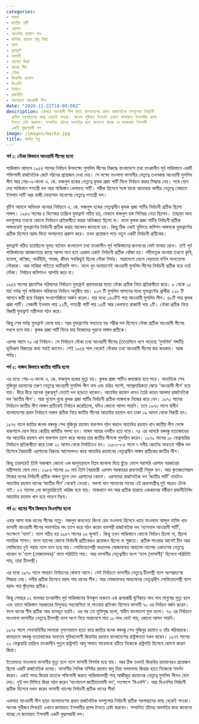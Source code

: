 ```yaml
---
categories:
- লাঙ্গল
- জাতীয় পার্টি
- এরশাদ
- আতাউর রহমান খান
- মশিউর রহমান যাদু মিয়া
- ন্যাপ
- যুক্তফ্রন্ট
- ভাসানী
- খালেদা জিয়া
- ধানের শীষ
- নৌকা
- জিয়াউর রহমান
- বিএনপি
- নির্বাচন
- রাজনীতি
- বাংলাদেশ আওয়ামী লীগ
date: "2020-11-22T18:00:00Z"
description: একমাত্র আওয়ামী লীগ ছাড়া বাংলাদেশের প্রধান রাজনৈতিক দলগুলোর নির্বাচনী
  প্রতীক পরগাছাদের কাছ থেকেই পাওয়া। অনেক সূধীজন নিশ্চয়ই এখানে জামায়াত ইসলামীর প্রসঙ্গ
  টানতে চেষ্টা করবেন। সম্মানিত তাঁদের অবগতির জন্য জানানো যাচ্ছে যে জামায়াত ইসলামী
  একটি যুদ্ধাপরাধী দল
image: /images/marka.jpg
title: মার্কার গল্প
---
```

**পর্ব ১: নৌকা কিভাবে আওয়ামী লীগের হলো**

পাকিস্তান আমলে ১৯৫৪ সালের নির্বাচন উপলক্ষ্যে মুসলিম লীগের বিরুদ্ধে বাংলাদেশে তথা তৎকালীন পূর্ব পাকিস্তানে একটি শক্তিশালী রাজনৈতিক জোট গঠনের প্রয়োজন দেখা দেয়। সে লক্ষ্যে মওলানা ভাসানীর নেতৃত্বে তখনকার আওয়ামী মুসলিম লীগ আর শের-এ-বাংলা এ. কে. ফজলুল হকের নেতৃত্বে কৃষক প্রজা পার্টি মিলে নির্বাচন করার সিদ্ধান্ত নেয়। সঙ্গে যোগ দেয় পাকিস্তান গণতন্ত্রী দল আর পাকিস্তান খেলাফত পার্টি। শরীক হিসেবে সঙ্গে থাকে আতাহার আলীর নেতৃত্বে নেজামে ইসলাম পার্টি আর হাজী মোহাম্মদ দানেশের নেতৃত্বে গণতন্ত্রী দল।

বৃটিশ আমলে অবিভক্ত বাংলার নির্বাচনে এ. কে. ফজলুল হকের নেতৃত্বাধীন কৃষক প্রজা পার্টির নির্বাচনী প্রতীক ছিলো লাঙ্গল। ১৯৫৩ সালের ৪ ডিসেম্বর তারিখে যুক্তফ্রন্ট গঠিত হয়, যেখানে ফজলুল হক সিনিয়র নেতা ছিলেন। তাছাড়া অন্য দলগুলোর তখনো কোনো নির্বাচনে প্রতিদ্বন্দ্বীতা করার অভিজ্ঞতা ছিলো না। ফলে কৃষক প্রজা পার্টির নির্বাচনী প্রতীক লাঙ্গলকেই যুক্তফ্রন্টের নির্বাচনী প্রতীক করার আবেদন জানানো হয়। কিন্তু ঠিক একই যুক্তিতে কমিশন লাঙ্গলকে যুক্তফ্রন্টের প্রতীক হিসেবে বরাদ্দ দিতে অপারগতা প্রকাশ করে। তখন প্রয়োজন পড়ে নতুন একটি নির্বাচনী প্রতীকের।

যুক্তফ্রন্ট গঠিত হয়েছিলো মূলত বর্তমান বাংলাদেশ তথা তৎকালীন পূর্ব পাকিস্তানের জনগনের ভোট মাথায় রেখে। তাই পূর্ব পাকিস্তানের আমজনতার কাছে আপন মনে হবে এরকম একটা নির্বাচনী প্রতীক খোঁজা হয়। নদীমাতৃক বাংলায় তখনো কৃষি, ব্যাবসা, বাণিজ্য, অর্থনীতি, সমাজ, জীবন সবকিছুই ছিলো নৌকা নির্ভর। সারাদেশে ভেসে বেড়াতো বর্ণিল পালতোলা নৌকারা। আর মাঝিরা গাইতো ভাটিয়ালি গান। ফলে খুব অনায়াসেই আওয়ামী মুসলিম লীগের নির্বাচনী প্রতীক হয়ে ওঠে নৌকা। নির্বাচন কমিশনও আপত্তি করে না।

১৯৫৪ সালের প্রাদেশিক পরিষদের নির্বাচনে যুক্তফ্রন্ট প্রথমবারের মতো নৌকা প্রতীক নিয়ে প্রতিদ্বন্দ্বীতা করে। ৮ থেকে ১২ মার্চ পর্যন্ত পূর্ব পাকিস্তান পরিষদের নির্বাচন অনুষ্ঠিত হয়। ২৩৭ টি মুসলিম আসনের মধ্যে যুক্তফ্রন্টের প্রার্থীরা ২২৮ টি আসনে জয়ী হয়ে নিরঙ্কুষ সংখ্যাগরিষ্ঠতা অর্জন করেন। যার মধ্যে ১৪৩টিই পায় আওয়ামী মুসলিম লীগ। ৪৮টি পায় কৃষক প্রজা পার্টি। নেজামী ইসলাম পায় ২২টি, গণতন্ত্রী পার্টি পায় ১৩টি আর খেলাফত রাব্বানী পায় ২টি। নৌকা প্রতীক নিয়ে বিজয়ী যুক্তফ্রন্ট মন্ত্রীসভা গঠন করে।

কিন্তু শেষ পর্যন্ত যুক্তফ্রন্ট ভেঙ্গে যায়। আর যুক্তফ্রন্টের সবচেয়ে বড় শরীক দল হিসেবে নৌকা প্রতীক আওয়ামী লীগের দখলে চলে যায়। কৃষক প্রজা পার্টি ফিরে যায় নিজেদের পুরনো লাঙ্গল প্রতীকে।

এরপর আসে ৭০ এর নির্বাচন। সে নির্বাচনে নৌকা তথা আওয়ামী লীগের (ততোদিনে খসে পড়েছে ’মুসলিম’ শব্দটি) ভূমিধ্বস বিজয়ের কথা সবাই জানেন। সেই ১৯৫৪ সাল থেকেই নৌকার তথা আওয়ামী লীগের জয় জয়কার। আজ পর্যন্ত।

**পর্ব ২: লাঙ্গল কিভাবে জাতীয় পার্টির হলো**

এর মধ্যে শের-এ-বাংলা এ. কে. ফজলুল হকের মৃত্যু হয়। কৃষক প্রজা পার্টিও কমজোর হয়ে পড়ে। অন্যদিকে শেখ মুজিবুর রহমানের তরুণ নেতৃত্বে আওয়ামী মুসলিম লীগ নাম এবং চরিত্র পাল্টে, সাম্প্রদায়িকতা ঝেড়ে ’আওয়ামী লীগ’ হয়ে যায়। ধীরে ধীরে অনেক গুরুত্বপূর্ণ নেতাই দল ছাড়তে থাকেন। আতাউর রহমান খানও তৈরি করেন আলাদা রাজনৈতিক দল ‘জাতীয় লীগ’। আর সুযোগ বুঝে কৃষক প্রজা পার্টির নির্বাচনী প্রতীক লাঙ্গলকে নিজের করে নেন। ১৯৭০ সালের নির্বাচনে জাতীয় লীগ লাঙ্গল প্রতীকেই নির্বাচন করেছিলো, যদিও কোনো আসন পায়নি। তবে ১৯৭৩ সালে স্বাধীন বাংলাদেশের প্রথম নির্বাচনে লাঙ্গল প্রতীক নিয়ে জাতীয় লীগের আতাউর রহমান খান ঢাকা ১৯ আসন থেকে বিজয়ী হন।

১৯৭৫ সালে জাতির জনক বঙ্গবন্ধু শেখ মুজিবুর রহমান বাকশাল গঠন করলে আতাউর রহমান খান জাতীয় লীগ ভেঙ্গে বাকশালে যোগ দিয়ে কেন্দ্রীয় কমিটির সদস্য হন। লাঙ্গল আবার দলহীন হয়ে পড়ে। ৭৫ এর আগষ্টে বঙ্গবন্ধু হত্যাকাণ্ডের পর আতাউর রহমান খান বাকশাল ত্যাগ করে আবার তার জাতীয় লীগকে পুনর্গঠন করেন। ১৯৭৯ সালের ১৮ ফেব্রুয়ারির নির্বাচনে প্রতিদ্বন্দ্বীতা করে ঢাকা ২১ আসন থেকে নির্বাচিতও হন। ১৯৮৩-৮৪ সালে ৭ দলীয় জোটের অন্যতম শরীক দল হিসেবে স্বৈরাচারী এরশাদের বিরুদ্ধে আন্দোলনও করে আতাউর রহমানের নেতৃত্বাধীন লাঙ্গল প্রতীকের জাতীয় লীগ।

কিন্তু তারপরেই তিনি অকস্মাৎ কোনো এক জাদুমন্ত্রবলে বিপ্লব জানালা দিয়ে ছুঁড়ে ফেলে সরাসরি এরশাদ সরকারের মন্ত্রীসভায় যোগ দেন। ১৯৮৪ সালের ৩০ মার্চ তিনি স্বৈরাচারী এরশাদ সরকারের প্রধানমন্ত্রী নিযুক্ত হন। আর কৃতজ্ঞতাস্বরূপ নিজের দলের নির্বাচনী প্রতীক লাঙ্গল তুলে দেন এরশাদের কোলে। এরশাদের রাজনৈতিক দল ‘জাতীয় পার্টি’ নামটাও আতাউর রহমান খানের ‘জাতীয় লীগ’ থেকেই নেওয়া। অবশ্য খান সাহেবের সাধের এই প্রধানমন্ত্রীত্ব দুই বছরও টেকে নাই। ৮৫ সালের ১লা জানুয়ারিতেই খারিজ হয়ে যায়। মাঝখানে দল আর প্রতীক হারায়ে এককালের বর্ষীয়ান রাজনীতিবিদ আতাউর রহমান খান হয়ে পড়েন নিঃস্ব। 

**পর্ব ৩: ধানের শীষ কিভাবে বিএনপির হলো**

এবার আসা যাক ধানের শীষের গল্পে। মজলুম জননেতা কিংবা রেড মওলানা হিসেবে খ্যাত মাওলানা আব্দুল হামিদ খান ভাসানী আওয়ামী লীগের সভাপতির পদ ত্যাগ করে গঠন করেন বামপন্থী রাজনৈতিক দল ‘ন্যাশনাল আওয়ামী পার্টি’, সংক্ষেপে ‘ন্যাপ’। ন্যাপ গঠিত হয় ১৯৫৭ সালের ২৫ জুলাই। কিন্তু তখন পাকিস্তানে কোনো নির্বাচন ছিলো না, ছিলো সামরিক শাসন। ফলে ন্যাপের কোনো নির্বাচনী প্রতীকেরও প্রয়োজন ছিলো না শুরুতে। প্রতীক পাওয়ার আগেই চীন আর সোভিয়েত দুই পন্থায় ন্যাপ ভাগ হয়ে যায়। সোভিয়েতপন্থী অধ্যাপক মোজাফফর আহমেদ ন্যাপের একাংশের নেতৃত্বে থাকেন যা ’ন্যাপ (মোজাফফর)’ নামে পরিচিতি পায়। আর ভাসানীর নেতৃত্বাধীন অংশ ‘ন্যাপ (ভাসানী)’ হিসেবে পরিচিতি পায়, তারা চীনপন্থী।

এর মধ্যে ১৯৭০ সালে সাধারণ নির্বাচনের ঘোষণা আসে। সেই নির্বাচনে ভাসানীর নেতৃত্বে চীনপন্থী ন্যাপ অংশগ্রহণের সিদ্ধান্ত নেয়। দলীয় প্রতীক হিসেবে বরাদ্দ পায় ধানের শীষ। আর মোজাফফর আহমেদের নেতৃত্বাধীন সোভিয়েতপন্থী ন্যাপ বরাদ্দ পায় কুঁড়েঘর প্রতীক।

কিন্তু সেবছর ১২ নভেম্বর তৎকালীন পূর্ব পাকিস্তানের উপকূল অঞ্চলে এক প্রলয়ঙ্করী ঘূর্ণিঝড়ে লাখ লাখ মানুষের মৃত্যু হলে এবং তাতে পাকিস্তান সরকারের বিন্দুমাত্র সহযোগিতা না পাওয়ায় প্রতিবাদ হিসেবে ভাসানী ৭০ এর নির্বাচন বর্জন করেন। ফলে ধানের শীষ প্রতীক আর ব্যাবহৃত হয়নি। এর পর তো মুক্তিযুদ্ধ হলো, স্বাধীন বাংলাদেশ মুক্ত হলো। ৭৩ এর নির্বাচনে মাওলানা ভাসানীর নেতৃত্বে চীনপন্থী ন্যাপ অংশ নিয়ে সারাদেশে মাত্র ১০ লাখ ভোট পায়, কোনো আসন পায়নি।

১৯৭৫ সালে সেনাবাহিনীর সদস্যরা নৃশংসভাবে হত্যা করে জাতির জনক বঙ্গবন্ধু শেখ মুজিবুর রহমান ও তাঁর পরিবারকে। কালক্রমে বঙ্গবন্ধু হত্যাকান্ডের অন্যতম সুবিধাভোগী জিয়াউর রহমান বাংলাদেশের রাষ্ট্রক্ষমতা দখল করেন। ১৯৭৭ সালের ২০ ফেব্রুয়ারি তারিখে তৎকালীন পুতুল রাষ্ট্রপতি আবু সাদাত সায়েমকে হটিয়ে নিজেকে রাষ্ট্রপতি হিসেবে ঘোষণা করেন জিয়া।

ইতোমধ্যে মাওলানা ভাসানীর মৃত্যু হলে ন্যাপ ভাসানী বিপর্যস্ত হয়ে যায়। আর ঠিক তখনই জিয়াউর রহমানেরও প্রয়োজন ছিলো একটি রাজনৈতিক দলের। ভাসানীর সৈনিক মশিউর রহমান যাদু মিয়া দলবলসহ জিয়ার হাতে নিজেকে সমর্পন করেন। একই সময় জিয়ার হাতকে শক্তিশালী করতে পাকিস্তানপন্থী শাহ্ আজীজুর রহমানের নেতৃত্বে মুসলিম লীগও যোগ দেয়। দুই দল মিলিয়ে জিয়া গঠন করেন ‘বাংলাদেশ জাতীয়তাবাদী দল’, সংক্ষেপে ‘বিএনপি’। আর বিএনপির নির্বাচনী প্রতীক হিসেবে দখল করেন ভাসানী ন্যাপের নির্বাচনী প্রতীক ধানের শীষ!

একমাত্র আওয়ামী লীগ ছাড়া বাংলাদেশের প্রধান রাজনৈতিক দলগুলোর নির্বাচনী প্রতীক পরগাছাদের কাছ থেকেই পাওয়া। অনেক সূধীজন নিশ্চয়ই এখানে জামায়াত ইসলামীর প্রসঙ্গ টানতে চেষ্টা করবেন। সম্মানিত তাঁদের অবগতির জন্য জানানো যাচ্ছে যে জামায়াত ইসলামী একটি যুদ্ধাপরাধী দল।